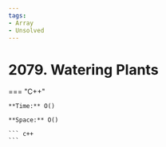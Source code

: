 ```yaml
---
tags:
- Array
- Unsolved
---
```



# 2079. Watering Plants

=== "C++"

    **Time:** O()

    **Space:** O()

    ``` c++
    ```